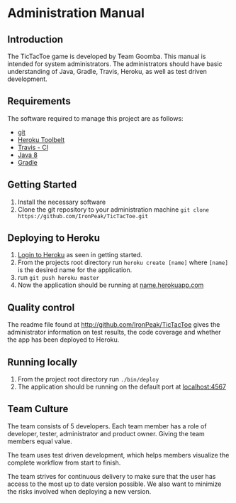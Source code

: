 # Administration Manual

## Introduction
The TicTacToe game is developed by Team Goomba. This manual is intended for system administrators. The administrators should have basic understanding of Java, Gradle, Travis, Heroku, as well as test driven development.

## Requirements
The software required to manage this project are as follows:

* [git](https://git-scm.com/book/en/v2/Getting-Started-Installing-Git)
* [Heroku Toolbelt](https://toolbelt.heroku.com/)
* [Travis - CI](https://github.com/travis-ci/travis.rb)
* [Java 8](http://www.oracle.com/technetwork/java/javase/downloads/jdk8-downloads-2133151.html)
* [Gradle](https://docs.gradle.org/current/userguide/installation.html)

## Getting Started

1. Install the necessary software
2. Clone the git repository to your administration machine `git clone https://github.com/IronPeak/TicTacToe.git`

## Deploying to Heroku
1. [Login to Heroku](https://toolbelt.heroku.com/) as seen in getting started.
2. From the projects root directory run `heroku create [name]` where `[name]` is the desired name for the application.
3. run `git push heroku master`
4. Now the application should be running at [name.herokuapp.com](http://[name].herokuapp.com)

## Quality control
The readme file found at http://github.com/IronPeak/TicTacToe gives the administrator information on test results, the code coverage and whether the app has been deployed to Heroku.

## Running locally
1. From the project root directory run `./bin/deploy`
2. The application should be running on the default port at [localhost:4567](http://localhost:4567/) 

## Team Culture
The team consists of 5 developers. Each team member has a role of developer, tester, administrator and product owner. Giving the team members equal value.

The team uses test driven development, which helps members visualize the complete workflow from start to finish.

The team strives for continuous delivery to make sure that the user has access to the most up to date version possible. We also want to minimize the risks involved when deploying a new version.
